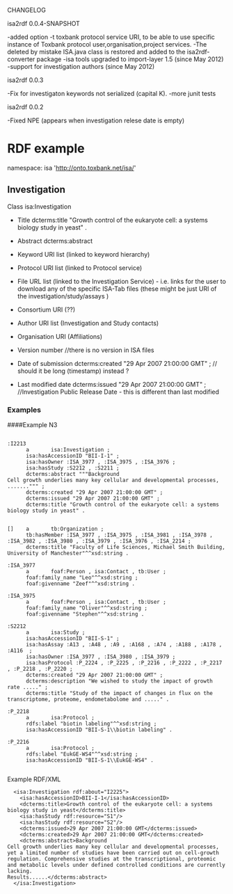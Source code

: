 CHANGELOG

isa2rdf 0.0.4-SNAPSHOT

-added option -t toxbank protocol service URI, to be able to use specific instance of Toxbank protocol user,organisation,project services.
-The deleted by mistake ISA.java class is restored and added to the isa2rdf-converter package
-isa tools upgraded to import-layer 1.5 (since May 2012)
-support for investigation authors (since May 2012)

isa2rdf 0.0.3

-Fix for investigaton keywords not serialized (capital K).
-more junit tests

isa2rdf 0.0.2

-Fixed NPE (appears when investigation relese date is empty)

# RDF example

namespace: isa 'http://onto.toxbank.net/isa/'

## Investigation

 Class isa:Investigation

 * Title  dcterms:title "Growth control of the eukaryote cell: a systems biology study in yeast" .
 
 * Abstract dcterms:abstract
 
 * Keyword URI list (linked to keyword hierarchy)

 * Protocol URI list (linked to Protocol service)
 
 * File URL list (linked to the Investigation Service) - i.e. links for the user to download any of the specific ISA-Tab files
   (these might be just URI of the investigation/study/assays )
 
 * Consortium URI (??)
 
 * Author URI list (Investigation and Study contacts)
 
 * Organisation URI (Affiliations)
 
 * Version number //there is no version in ISA files
 
 * Date of submission  dcterms:created "29 Apr 2007 21:00:00 GMT" ; // should it be long (timestamp) instead ?
 
 * Last modified date   dcterms:issued "29 Apr 2007 21:00:00 GMT" ;  //Investigation Public Release Date - this is different than last modified
    
      
### Examples 

####Example N3

````

:I2213
      a       isa:Investigation ;
      isa:hasAccessionID "BII-I-1" ;
      isa:hasOwner :ISA_3977 , :ISA_3975 , :ISA_3976 ;
      isa:hasStudy :S2212 , :S2211 ;
      dcterms:abstract """Background
Cell growth underlies many key cellular and developmental processes, .......""" ;
      dcterms:created "29 Apr 2007 21:00:00 GMT" ;
      dcterms:issued "29 Apr 2007 21:00:00 GMT" ;
      dcterms:title "Growth control of the eukaryote cell: a systems biology study in yeast" .

      
[]    a       tb:Organization ;
      tb:hasMember :ISA_3977 , :ISA_3975 , :ISA_3981 , :ISA_3978 , :ISA_3982 , :ISA_3980 , :ISA_3979 , :ISA_3976 , :ISA_2214 ;
      dcterms:title "Faculty of Life Sciences, Michael Smith Building, University of Manchester"^^xsd:string .
      
:ISA_3977
      a       foaf:Person , isa:Contact , tb:User ;
      foaf:family_name "Leo"^^xsd:string ;
      foaf:givenname "Zeef"^^xsd:string .
            
:ISA_3975
      a       foaf:Person , isa:Contact , tb:User ;
      foaf:family_name "Oliver"^^xsd:string ;
      foaf:givenname "Stephen"^^xsd:string .
      
:S2212
      a       isa:Study ;
      isa:hasAccessionID "BII-S-1" ;
      isa:hasAssay :A13 , :A48 , :A9 , :A168 , :A74 , :A188 , :A178 , :A116  ;
      isa:hasOwner :ISA_3977 , :ISA_3980 , :ISA_3979 ;
      isa:hasProtocol :P_2224 , :P_2225 , :P_2216 , :P_2222 , :P_2217 , :P_2218 , :P_2220 ;
      dcterms:created "29 Apr 2007 21:00:00 GMT" ;
      dcterms:description "We wished to study the impact of growth rate ....." ;
      dcterms:title "Study of the impact of changes in flux on the transcriptome, proteome, endometabolome and ....." .
      
:P_2218
      a       isa:Protocol ;
      rdfs:label "biotin labeling"^^xsd:string ;
      isa:hasAccessionID "BII-S-1\\biotin labeling" .
      
:P_2216
      a       isa:Protocol ;
      rdfs:label "EukGE-WS4"^^xsd:string ;
      isa:hasAccessionID "BII-S-1\\EukGE-WS4" .      
                        
````

Example RDF/XML

````
  <isa:Investigation rdf:about="I2225">
    <isa:hasAccessionID>BII-I-1</isa:hasAccessionID>
    <dcterms:title>Growth control of the eukaryote cell: a systems biology study in yeast</dcterms:title>    
    <isa:hasStudy rdf:resource="S1"/>
    <isa:hasStudy rdf:resource="S2"/>
    <dcterms:issued>29 Apr 2007 21:00:00 GMT</dcterms:issued>
    <dcterms:created>29 Apr 2007 21:00:00 GMT</dcterms:created>
    <dcterms:abstract>Background
Cell growth underlies many key cellular and developmental processes, yet a limited number of studies have been carried out on cell-growth regulation. Comprehensive studies at the transcriptional, proteomic and metabolic levels under defined controlled conditions are currently lacking.
Results......</dcterms:abstract>
  </isa:Investigation>
  
````
      